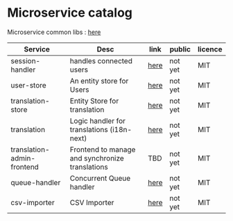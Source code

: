 # Microservice catalog



Microservice common libs : [here](https://github.com/FDT2k/microservice-common-libs)



| Service |Desc| link | public | licence |
|--|--|--|--|--|
| session-handler| handles connected users | [here](https://github.com/FDT2k/gka-microservice-session) | not yet | MIT |
| user-store | An entity store for Users | [here](https://github.com/FDT2k/gka-microservice-user-store) | not yet | MIT |
| translation-store | Entity Store for translation  | [here](https://github.com/FDT2k/gka-microservice-user-store) | not yet | MIT |
| translation | Logic handler for translations (i18n-next) | [here](https://github.com/FDT2k/gka-microservice-user-store) | not yet | MIT |
| translation-admin-frontend | Frontend to manage and synchronize translations | TBD | not yet | MIT |
| queue-handler| Concurrent Queue handler | [here](https://github.com/FDT2k/microservice-queue-handler) | not yet | MIT |
| csv-importer| CSV Importer | [here](https://github.com/FDT2k/microservice-csv-importer) | not yet | MIT |
